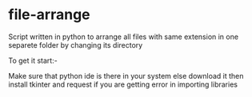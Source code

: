 # file-arrange
Script written in python to arrange all files with same extension in one separete folder by changing its directory 
 
 To get it start:-
 
 Make sure that python ide is there in your system else download it
 then install tkinter and request if you are getting error in importing libraries 
 
  
 
